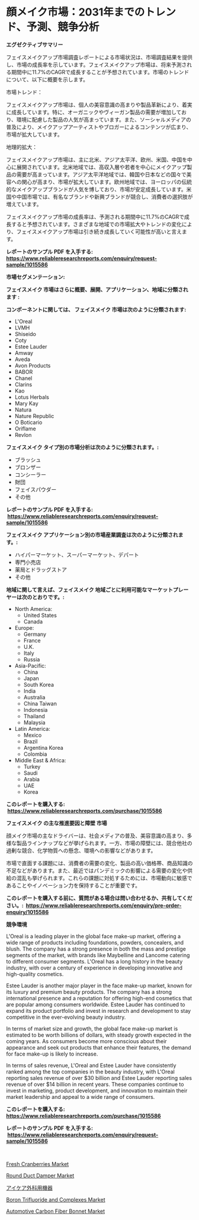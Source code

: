 <p><h1>顔メイク市場：2031年までのトレンド、予測、競争分析</h1></p><p><strong>エグゼクティブサマリー</strong></p>
<p><p>フェイスメイクアップ市場調査レポートによる市場状況は、市場調査結果を提供し、市場の成長率を示しています。フェイスメイクアップ市場は、将来予測される期間中に11.7%のCAGRで成長することが予想されています。市場のトレンドについて、以下に概要を示します。</p><p>市場トレンド：</p><p>フェイスメイクアップ市場は、個人の美容意識の高まりや製品革新により、着実に成長しています。特に、オーガニックやヴィーガン製品の需要が増加しており、環境に配慮した製品の人気が高まっています。また、ソーシャルメディアの普及により、メイクアップアーティストやブロガーによるコンテンツが広まり、市場が拡大しています。</p><p>地理的拡大：</p><p>フェイスメイクアップ市場は、主に北米、アジア太平洋、欧州、米国、中国を中心に展開されています。北米地域では、高収入層や若者を中心にメイクアップ製品の需要が高まっています。アジア太平洋地域では、韓国や日本などの国々で美容への関心が高まり、市場が拡大しています。欧州地域では、ヨーロッパの伝統的なメイクアップブランドが人気を博しており、市場が安定成長しています。米国や中国市場では、有名なブランドや新興ブランドが競合し、消費者の選択肢が増えています。</p><p>フェイスメイクアップ市場の成長率は、予測される期間中に11.7%のCAGRで成長すると予想されています。さまざまな地域での市場拡大やトレンドの変化により、フェイスメイクアップ市場は引き続き成長していく可能性が高いと言えます。</p></p>
<p><strong>レポートのサンプル PDF を入手する: <a href="https://www.reliableresearchreports.com/enquiry/request-sample/1015586">https://www.reliableresearchreports.com/enquiry/request-sample/1015586</a></strong></p>
<p><strong>市場セグメンテーション:</strong></p>
<p><strong> フェイスメイク 市場はさらに概要、展開、アプリケーション、地域に分類されます :</strong></p>
<p><strong>コンポーネントに関しては、 フェイスメイク 市場は次のように分類されます: &nbsp;</strong></p>
<p><ul><li>L'Oreal</li><li>LVMH</li><li>Shiseido</li><li>Coty</li><li>Estee Lauder</li><li>Amway</li><li>Aveda</li><li>Avon Products</li><li>BABOR</li><li>Chanel</li><li>Clarins</li><li>Kao</li><li>Lotus Herbals</li><li>Mary Kay</li><li>Natura</li><li>Nature Republic</li><li>O Boticario</li><li>Oriflame</li><li>Revlon</li></ul></p>
<p><strong> フェイスメイク タイプ別の市場分析は次のように分類されます。:</strong></p>
<p><ul><li>ブラッシュ</li><li>ブロンザー</li><li>コンシーラー</li><li>財団</li><li>フェイスパウダー</li><li>その他</li></ul></p>
<p><strong>レポートのサンプル PDF を入手する: &nbsp;<a href="https://www.reliableresearchreports.com/enquiry/request-sample/1015586">https://www.reliableresearchreports.com/enquiry/request-sample/1015586</a></strong></p>
<p><strong> フェイスメイク アプリケーション別の市場産業調査は次のように分類されます。:</strong></p>
<p><ul><li>ハイパーマーケット、スーパーマーケット、デパート</li><li>専門小売店</li><li>薬局とドラッグストア</li><li>その他</li></ul></p>
<p><strong>地域に関して言えば、フェイスメイク 地域ごとに利用可能なマーケットプレーヤーは次のとおりです。:</strong></p>
<p><ul>
    <li>
        North America:
        <ul>
            <li>United States</li>
            <li>Canada</li>
        </ul>
    </li>
    <li>
        Europe:
        <ul>
            <li>Germany</li>
            <li>France</li>
            <li>U.K.</li>
            <li>Italy</li>
            <li>Russia</li>
        </ul>
    </li>
    <li>
        Asia-Pacific:
        <ul>
            <li>China</li>
            <li>Japan</li>
            <li>South Korea</li>
            <li>India</li>
            <li>Australia</li>
            <li>China Taiwan</li>
            <li>Indonesia</li>
            <li>Thailand</li>
            <li>Malaysia</li>
        </ul>
    </li>
    <li>
        Latin America:
        <ul>
            <li>Mexico</li>
            <li>Brazil</li>
            <li>Argentina Korea</li>
            <li>Colombia</li>
        </ul>
    </li>
    <li>
        Middle East & Africa:
        <ul>
            <li>Turkey</li>
            <li>Saudi</li>
            <li>Arabia</li>
            <li>UAE</li>
            <li>Korea</li>
        </ul>
    </li>
    </ul></p>
<p><strong>このレポートを購入する: &nbsp;<a href="https://www.reliableresearchreports.com/purchase/1015586">https://www.reliableresearchreports.com/purchase/1015586</a></strong></p>
<p><strong>フェイスメイク の主な推進要因と障壁 市場</strong></p>
<p><p>顔メイク市場の主なドライバーは、社会メディアの普及、美容意識の高まり、多様な製品ラインナップなどが挙げられます。一方、市場の障壁には、競合他社の過剰な競合、化学物質への懸念、環境への影響などがあります。</p><p>市場で直面する課題には、消費者の需要の変化、製品の高い価格帯、商品知識の不足などがあります。また、最近ではパンデミックの影響による需要の変化や供給の混乱も挙げられます。これらの課題に対処するためには、市場動向に敏感であることやイノベーション力を保持することが重要です。</p></p>
<p><strong>このレポートを購入する前に、質問がある場合は問い合わせるか、共有してください。:&nbsp; <a href="https://www.reliableresearchreports.com/enquiry/pre-order-enquiry/1015586">https://www.reliableresearchreports.com/enquiry/pre-order-enquiry/1015586</a></strong></p>
<p><strong>競争環境</strong></p>
<p><p>L'Oreal is a leading player in the global face make-up market, offering a wide range of products including foundations, powders, concealers, and blush. The company has a strong presence in both the mass and prestige segments of the market, with brands like Maybelline and Lancome catering to different consumer segments. L'Oreal has a long history in the beauty industry, with over a century of experience in developing innovative and high-quality cosmetics.</p><p>Estee Lauder is another major player in the face make-up market, known for its luxury and premium beauty products. The company has a strong international presence and a reputation for offering high-end cosmetics that are popular among consumers worldwide. Estee Lauder has continued to expand its product portfolio and invest in research and development to stay competitive in the ever-evolving beauty industry.</p><p>In terms of market size and growth, the global face make-up market is estimated to be worth billions of dollars, with steady growth expected in the coming years. As consumers become more conscious about their appearance and seek out products that enhance their features, the demand for face make-up is likely to increase.</p><p>In terms of sales revenue, L'Oreal and Estee Lauder have consistently ranked among the top companies in the beauty industry, with L'Oreal reporting sales revenue of over $30 billion and Estee Lauder reporting sales revenue of over $14 billion in recent years. These companies continue to invest in marketing, product development, and innovation to maintain their market leadership and appeal to a wide range of consumers.</p></p>
<p><strong>このレポートを購入する: &nbsp; <a href="https://www.reliableresearchreports.com/purchase/1015586">https://www.reliableresearchreports.com/purchase/1015586</a></strong></p>
<p><strong>レポートのサンプル PDF を入手する: &nbsp;<a href="https://www.reliableresearchreports.com/enquiry/request-sample/1015586">https://www.reliableresearchreports.com/enquiry/request-sample/1015586</a></strong><strong></strong></p>
<p>&nbsp;</p>
<p><p><a href="https://view.publitas.com/reportprime-1/global-fresh-cranberries-market-by-types-applications-and-major-players-with-regional-growth-rate-analysis-and-development-situation-from-2024-to-2031/">Fresh Cranberries Market</a></p><p><a href="https://thundering-castanet-c65.notion.site/Round-Duct-Damper-Market-Offer-Valuable-Insights-into-Market-Size-Market-Share-Market-Trends-and--22b8345797cc4a0384119a36958ccb22">Round Duct Damper Market</a></p><p><a href="https://github.com/sghwr779811674/Market-Research-Report-List-1/blob/main/7732651192899.md">アイケア外科用機器</a></p><p><a href="https://github.com/lbird53714/Market-Research-Report-List-3/blob/main/boron-trifluoride-and-complexes-market.md">Boron Trifluoride and Complexes Market</a></p><p><a href="https://issuu.com/reportprime-2/docs/automotive-carbon-fiber-bonnet-market-size-2030.pp">Automotive Carbon Fiber Bonnet Market</a></p></p>